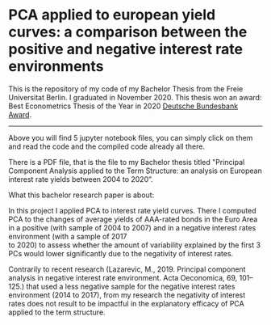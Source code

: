 
# PCA applied to european yield curves: a comparison between the positive and negative interest rate environments


This is the repository of my code of my Bachelor Thesis from the Freie Universitat Berlin.
I graduated in November 2020. 
This thesis won an award: Best Econometrics Thesis of the Year in 2020 [Deutsche Bundesbank Award](https://www.wiwiss.fu-berlin.de/fachbereich/vwl/nautz/lehre/foerderpreis_monetaere_makro/index.html).



-----------------------------------------------



Above you will find 5 jupyter notebook files, you can simply click on them and read the code
and the compiled code already all there.

There is a PDF file, that is the file to my Bachelor thesis titled "Principal Component Analysis 
applied to the Term Structure: an analysis on European interest rate yields between 2004 to 2020”.

  

What this bachelor research paper is about:

In this project I applied PCA to interest rate yield curves. There I computed PCA to the changes of 
average yields of AAA-rated bonds in the Euro Area in a positive (with sample 
of 2004 to 2007) and in a negative interest rates environment (with a sample of 2017  
to 2020) to assess whether the amount of variability explained by the first 3 PCs would 
lower significantly due to the negativity of interest rates.

Contrarily to recent research (Lazarevic, M., 2019. Principal component analysis in negative 
interest rate environment. Acta Oeconomica, 69, 101–125.) that used a less negative sample for 
the negative interest rates environment (2014 to 2017), from my research the negativity of interest 
rates does not result to be impactful in the explanatory efficacy of PCA applied to the term structure.


